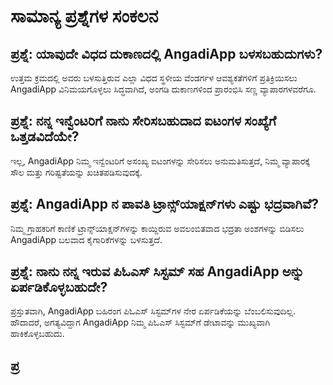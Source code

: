 # ಸಾಮಾನ್ಯ ಪ್ರಶ್ನೆಗಳ ಸಂಕಲನ

## ಪ್ರಶ್ನೆ: ಯಾವುದೇ ವಿಧದ ದುಕಾಣದಲ್ಲಿ AngadiApp ಬಳಸಬಹುದುಗಳು?
ಉತ್ತಮ ಕ್ರಮದಲ್ಲಿ ಅವರು ಬಳಸುತ್ತಿರುವ ಎಲ್ಲಾ ವಿಧದ ಸ್ಥಳೀಯ ವೆಂಡರ್ಗಳ ಆವಶ್ಯಕತೆಗಳಿಗೆ ಪ್ರತಿಕ್ರಿಯಿಸಲು AngadiApp ವಿನಿಮಯಗೊಳ್ಳಲು ಸಿದ್ಧವಾಗಿದೆ, ಅಂಗಡಿ ದುಕಾಣಗಳಿಂದ ಪ್ರಾರಂಭಿಸಿ ಸಣ್ಣ ವ್ಯಾಪಾರಗಳವರೆಗೂ.

## ಪ್ರಶ್ನೆ: ನನ್ನ ಇನ್ವೆಂಟರಿಗೆ ನಾನು ಸೇರಿಸಬಹುದಾದ ಐಟಂಗಳ ಸಂಖ್ಯೆಗೆ ಒತ್ತಡವಿದೆಯೇ?
ಇಲ್ಲ, AngadiApp ನಿಮ್ಮ ಇನ್ವೆಂಟರಿಗೆ ಅಸಂಖ್ಯ ಐಟಂಗಳನ್ನು ಸೇರಿಸಲು ಅನುಮತಿಸುತ್ತದೆ, ನಿಮ್ಮ ವ್ಯಾಪಾರಕ್ಕೆ ಸೌಲ ಮತ್ತು ಗರಿಷ್ಟತೆಯನ್ನು ಖಚಿತಪಡಿಸುವುದಕ್ಕೆ.

## ಪ್ರಶ್ನೆ: AngadiApp ನ ಪಾವತಿ ಟ್ರಾನ್ಸ್‌ಯಾಕ್ಷನ್‌ಗಳು ಎಷ್ಟು ಭದ್ರವಾಗಿವೆ?
ನಿಮ್ಮ ಗ್ರಾಹಕರಿಗೆ ಕಾಣಿಕೆ ಟ್ರಾನ್ಸ್‌ಯಾಕ್ಷನ್‌ಗಳನ್ನು ಕಾಯ್ದಿರುವ ಅವಲಂಬಿತವಾದ ಭದ್ರತಾ ಅಂಶಗಳನ್ನು ಬಿಡಿಸಲು AngadiApp ಬಲವಾದ ಕೈಗಾರಿಕೆಗಳನ್ನು ಬಳಸುತ್ತದೆ.

## ಪ್ರಶ್ನೆ: ನಾನು ನನ್ನ ಇರುವ ಪಿಓಎಸ್ ಸಿಸ್ಟಮ್ ಸಹ AngadiApp ಅನ್ನು ಏರ್ಪಡಿಕೊಳ್ಳಬಹುದೇ?
ಪ್ರಸ್ತುತವಾಗಿ, AngadiApp ಬಹಿರಂಗ ಪಿಓಎಸ್ ಸಿಸ್ಟಮ್‌ಗಳ ನೇರ ಏರ್ಪಡಿಕೆಯನ್ನು ಬೆಂಬಲಿಸುವುದಿಲ್ಲ. ಹೌದಾದರೆ, ಅಗತ್ಯವಿದ್ದಾಗ AngadiApp ನಿಮ್ಮ ಪಿಓಎಸ್ ಸಿಸ್ಟಮ್‌ಗೆ ಡೇಟಾವನ್ನು ಮುಖ್ಯವಾಗಿ ಹಾಕಿಕೊಳ್ಳಬಹುದು.

## ಪ್ರ
